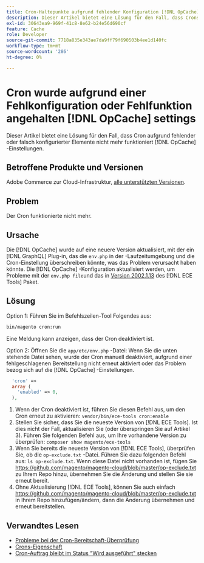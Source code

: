 ```yaml
---
title: Cron-Haltepunkte aufgrund fehlender Konfiguration [!DNL OpCache] settings
description: Dieser Artikel bietet eine Lösung für den Fall, dass Crons aufgrund einer falsch konfigurierten oder fehlenden Konfiguration nicht mehr funktionieren. [!DNL OpCache] -Einstellungen.
exl-id: 30643ea9-969f-41c8-8e62-b24e56d690cf
feature: Cache
role: Developer
source-git-commit: 7718a835e343ae7da9ff79f690503b4ee1d140fc
workflow-type: tm+mt
source-wordcount: '286'
ht-degree: 0%

---
```


# Cron wurde aufgrund einer Fehlkonfiguration oder Fehlfunktion angehalten [!DNL OpCache] settings

Dieser Artikel bietet eine Lösung für den Fall, dass Cron aufgrund fehlender oder falsch konfigurierter Elemente nicht mehr funktioniert [!DNL OpCache] -Einstellungen.

## Betroffene Produkte und Versionen

Adobe Commerce zur Cloud-Infrastruktur, [alle unterstützten Versionen](https://magento.com/sites/default/files/magento-software-lifecycle-policy.pdf).

## Problem

Der Cron funktionierte nicht mehr.

## Ursache

Die [!DNL OpCache] wurde auf eine neuere Version aktualisiert, mit der ein [!DNL GraphQL] Plug-in, das die `env.php` in der -Laufzeitumgebung und die Cron-Einstellung überschreiben könnte, was das Problem verursacht haben könnte. Die [!DNL OpCache] -Konfiguration aktualisiert werden, um Probleme mit der `env.php file`und das in [Version 2002.1.13](/docs/commerce-cloud-service/user-guide/release-notes/ece-tools-package.html?lang=en#v2002.1.13) des [!DNL ECE Tools] Paket.

## Lösung

Option 1: Führen Sie im Befehlszeilen-Tool Folgendes aus:

```bash
bin/magento cron:run
```

Eine Meldung kann anzeigen, dass der Cron deaktiviert ist.

Option 2: Öffnen Sie die `app/etc/env.php` -Datei: Wenn Sie die unten stehende Datei sehen, wurde der Cron manuell deaktiviert, aufgrund einer fehlgeschlagenen Bereitstellung nicht erneut aktiviert oder das Problem bezog sich auf die [!DNL OpCache] -Einstellungen.

```php
  'cron' =>
  array (
    'enabled' => 0,
  ),
```

1. Wenn der Cron deaktiviert ist, führen Sie diesen Befehl aus, um den Cron erneut zu aktivieren: `vendor/bin/ece-tools cron:enable`
1. Stellen Sie sicher, dass Sie die neueste Version von [!DNL ECE Tools]. Ist dies nicht der Fall, aktualisieren Sie (oder überspringen Sie auf Artikel 3). Führen Sie folgenden Befehl aus, um Ihre vorhandene Version zu überprüfen:
   `composer show magento/ece-tools`
1. Wenn Sie bereits die neueste Version von [!DNL ECE Tools], überprüfen Sie, ob die `op-exclude.txt` -Datei. Führen Sie dazu folgenden Befehl aus:
   `ls op-exclude.txt`.
Wenn diese Datei nicht vorhanden ist, fügen Sie https://github.com/magento/magento-cloud/blob/master/op-exclude.txt zu Ihrem Repo hinzu, übernehmen Sie die Änderung und stellen Sie sie erneut bereit.
1. Ohne Aktualisierung [!DNL ECE Tools], können Sie auch einfach https://github.com/magento/magento-cloud/blob/master/op-exclude.txt in Ihrem Repo hinzufügen/ändern, dann die Änderung übernehmen und erneut bereitstellen.

## Verwandtes Lesen

* [Probleme bei der Cron-Bereitschaft-Überprüfung](/docs/commerce-knowledge-base/kb/troubleshooting/miscellaneous/cron-readiness-check-issues.html)
* [Crons-Eigenschaft](/docs/commerce-cloud-service/user-guide/configure/app/properties/crons-property.html)
* [Cron-Auftrag bleibt im Status &quot;Wird ausgeführt&quot; stecken](/docs/commerce-knowledge-base/kb/troubleshooting/miscellaneous/cron-job-is-stuck-in-running-status.html)
